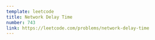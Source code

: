 ```yaml
---
template: leetcode
title: Network Delay Time
number: 743
link: https://leetcode.com/problems/network-delay-time
---
```

